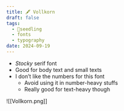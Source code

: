 ```yaml
---
title: 🖋️ Vollkorn
draft: false
tags:
  - 🌱seedling
  - fonts
  - typography
date: 2024-09-19
---
```

- *Stocky* serif font
- Good for body text and small texts
- I don’t like the numbers for this font
	- Avoid using it in number-heavy stuffs
	- Really good for text-heavy though

![[Vollkorn.png]]